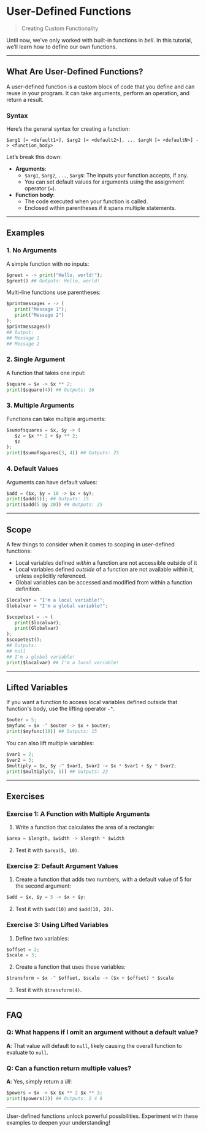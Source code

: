 # User-Defined Functions

> Creating Custom Functionality

Until now, we've only worked with built-in functions in _bell_. In this tutorial, we’ll learn how to define our own functions.

---

## What Are User-Defined Functions?

A user-defined function is a custom block of code that you define and can reuse in your program. It can take arguments, perform an operation, and return a result.

### Syntax

Here’s the general syntax for creating a function:

`$arg1 [= <default1>], $arg2 [= <default2>], ... $argN [= <defaultN>] -> <function_body>`

Let’s break this down:

- **Arguments**:
  - `$arg1`, `$arg2`, `...`, `$argN`: The inputs your function accepts, if any.
  - You can set default values for arguments using the assignment operator (`=`).
- **Function body**:
  - The code executed when your function is called.
  - Enclosed within parentheses if it spans multiple statements.

---

## Examples

### 1. No Arguments

A simple function with no inputs:

```py
$greet = -> print("Hello, world!");
$greet() ## Outputs: Hello, world!
```

Multi-line functions use parentheses:

```py
$printmessages = -> (
   print("Message 1");
   print("Message 2")
);
$printmessages()
## Output:
## Message 1
## Message 2
```

### 2. Single Argument

A function that takes one input:

```py
$square = $x -> $x ** 2;
print($square(4)) ## Outputs: 16
```

### 3. Multiple Arguments

Functions can take multiple arguments:

```py
$sumofsquares = $x, $y -> (
   $z = $x ** 2 + $y ** 2;
   $z
);
print($sumofsquares(3, 4)) ## Outputs: 25
```

### 4. Default Values

Arguments can have default values:

```py
$add = ($x, $y = 10 -> $x + $y);
print($add(5)); ## Outputs: 15
print($add(5 @y 20)) ## Outputs: 25
```

---

## Scope

A few things to consider when it comes to scoping in user-defined functions:

- Local variables defined _within_ a function are not accessible outside of it
- Local variables defined _outside_ of a function are not available within it, unless explicitly referenced.
- Global variables can be accessed and modified from within a function definition.

```py
$localvar = "I'm a local variable!";
Globalvar = "I'm a global variable!";

$scopetest = -> (
   print($localvar);
   print(Globalvar)
);
$scopetest();
## Outputs:
## null
## I'm a global variable!
print($localvar) ## I'm a local variable!
```

---

## Lifted Variables

If you want a function to access local variables defined outside that function's body, use the lifting operator `-^`.

```py
$outer = 5;
$myfunc = $x -^ $outer -> $x + $outer;
print($myfunc(10)) ## Outputs: 15
```

You can also lift multiple variables:

```py
$var1 = 2;
$var2 = 3;
$multiply = $x, $y -^ $var1, $var2 -> $x * $var1 + $y * $var2;
print($multiply(4, 5)) ## Outputs: 23
```

---

## Exercises

### Exercise 1: A Function with Multiple Arguments

1. Write a function that calculates the area of a rectangle:

```py
$area = $length, $width -> $length * $width
```

2. Test it with `$area(5, 10)`.

### Exercise 2: Default Argument Values

1. Create a function that adds two numbers, with a default value of 5 for the second argument:

```py
$add = $x, $y = 5 -> $x + $y;
```

2. Test it with `$add(10)` and `$add(10, 20)`.

### Exercise 3: Using Lifted Variables

1. Define two variables:

```py
$offset = 2;
$scale = 3;
```

2. Create a function that uses these variables:

```py
$transform = $x -^ $offset, $scale -> ($x + $offset) * $scale
```

3. Test it with `$transform(4)`.

---

## FAQ

### Q: What happens if I omit an argument without a default value?

**A**: That value will default to `null`, likely causing the overall function to evaluate to `null`.

### Q: Can a function return multiple values?

**A**: Yes, simply return a _llll_:

```py
$powers = $x -> $x $x ** 2 $x ** 3;
print($powers(2)) ## Outputs: 2 4 8
```

---

User-defined functions unlock powerful possibilities. Experiment with these examples to deepen your understanding!
